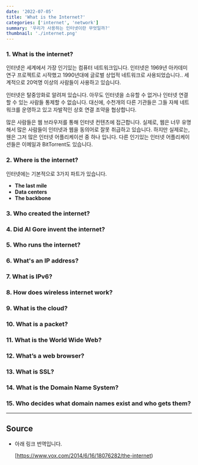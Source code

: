 ```yaml
---
date: '2022-07-05'
title: 'What is the Internet?'
categories: ['internet', 'network']
summary: '우리가 사용하는 인터넷이란 무엇일까?'
thumbnail: './internet.png'
---
```


### 1. What is the internet?

인터넷은 세계에서 가장 인기있는 컴퓨터 네트워크입니다. 
인터넷은 1969년 아카데미 연구 프로젝트로 시작했고 1990년대에 글로벌 상업적 네트워크로 사용되었습니다..
세계적으로 20억명 이상의 사람들이 사용하고 있습니다.

인터넷은 탈중앙화로 알려져 있습니다. 아무도 인터넷을 소유할 수 없거나 인터넷 연결할 수 있는 사람들 통제할 수 없습니다.
대신에, 수천개의 다른 기관들은 그들 자체 네트워크를 운영하고 있고 자발적인 상호 연결 조약을 협상합니다. 

많은 사람들은 웹 브라우저를 통해 인터넷 컨텐츠에 접근합니다. 
실제로, 웹은 너무 유명해서 많은 사람들이 인터넷과 웹을 동의어로 잘못 취급하고 있습니다.
하지만 실제로는, 웬은 그저 많은 인터넷 어플리케이션 중 하나 입니다.
다른 인기있는 인터넷 어플리케이션들은 이메일과 BitTorrent도 있습니다.

### 2. Where is the internet?

인터넷에는 기본적으로 3가지 파트가 있습니다. 
- **The last mile**
- **Data centers**
- **The backbone**

### 3. Who created the internet?
### 4. Did AI Gore invent the internet?
### 5. Who runs the internet?
### 6. What's an IP address?
### 7. What is IPv6?
### 8. How does wireless internet work?
### 9. What is the cloud?
### 10. What is a packet?
### 11. What is the World Wide Web?
### 12. What’s a web browser?
### 13. What is SSL?
### 14. What is the Domain Name System?
### 15. Who decides what domain names exist and who gets them?


---

## Source

- 아래 링크 번역입니다.

  [<https://www.vox.com/2014/6/16/18076282/the-internet>)
